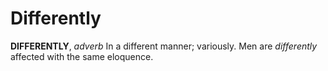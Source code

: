 # Differently

**DIFFERENTLY**, _adverb_ In a different manner; variously. Men are _differently_ affected with the same eloquence.